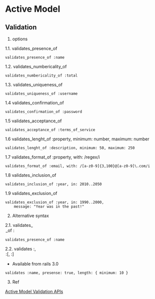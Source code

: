 # Active Model
## Validation
1. options

1.1. validates_presence_of

```
validates_presence_of :name 
```

1.2. validates_numbericality_of

```
validates_numbericality_of :total
```

1.3. validates_uniqueness_of

```
validates_uniqueness_of :username
```

1.4 validates_confirmation_of

```
validates_confirmation_of :password
```

1.5 validates_acceptance_of

```
validates_acceptance_of :terms_of_service
```

1.6 validates_lenght_of :property, minimum: number, maximum: number

```
validates_lenght_of :description, minimum: 50, maximum: 250
```

1.7 validates_format_of :property, with: /regex/i

```
validates_format_of :email, with: /[a-z0-9]{3,100}@[a-z0-9]\.com/i
```

1.8 validates_inclusion_of

```
validates_inclusion_of :year, in: 2010..2050
```

1.9 validates_exclusion_of

```
validates_exclusion_of :year, in: 1990..2000,
    message: "Year was in the past!"
```

2. Alternative syntax

2.1. validates_<option>_of :<attribute>

```
validates_presence_of :name
```

2.2. validates :<attribute>, <option>:<value>[, <option>:<value>]

- Available from rails 3.0

```
validates :name, presense: true, length: { minimum: 10 }
```

3. Ref

[Active Model Validation APIs](http://apidock.com/rails/v3.0.0/ActiveModel/Validations/ClassMethods/validates)
